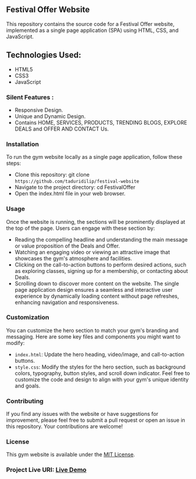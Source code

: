 ## Festival Offer Website

This repository contains the source code for a Festival Offer website, implemented as a single page application (SPA) using HTML, CSS, and JavaScript.

## Technologies Used:

* HTML5
* CSS3
* JavaScript

### Silent Features :

* Responsive Design.
* Unique and Dynamic Design.
* Contains HOME, SERVICES, PRODUCTS, TRENDING BLOGS, EXPLORE DEALS and OFFER AND CONTACT Us.

### Installation
To run the gym website locally as a single page application, follow these steps:
- Clone this repository: git clone `https://github.com/taduridilip/festival-website`
- Navigate to the project directory: cd FestivalOffer
- Open the index.html file in your web browser.

### Usage
Once the website is running, the  sections will be prominently displayed at the top of the page. Users can engage with these section by:
- Reading the compelling headline and understanding the main message or value proposition of the Deals and Offer.
- Watching an engaging video or viewing an attractive image that showcases the gym's atmosphere and facilities.
- Clicking on the call-to-action buttons to perform desired actions, such as exploring classes, signing up for a membership, or contacting about Deals.
- Scrolling down to discover more content on the website.
The single page application design ensures a seamless and interactive user experience by dynamically loading content without page refreshes, enhancing navigation and responsiveness.

### Customization

You can customize the hero section to match your gym's branding and messaging. Here are some key files and components you might want to modify:

- `index.html`: Update the hero heading, video/image, and call-to-action buttons.
-  `style.css`: Modify the styles for the hero section, such as background colors, typography, button styles, and scroll down indicator.
Feel free to customize the code and design to align with your gym's unique identity and goals.

### Contributing

If you find any issues with the website or have suggestions for improvement, please feel free to submit a pull request or open an issue in this repository. Your contributions are welcome!

### License

This gym website is available under the [MIT License](https://github.com/taduridilip/Gym_Web_Application/blob/Gym/LICENSE.md/Gym).

### Project Live URI:  [Live Demo]( https://taduridilip.github.io/Gym_Web_Application/)
